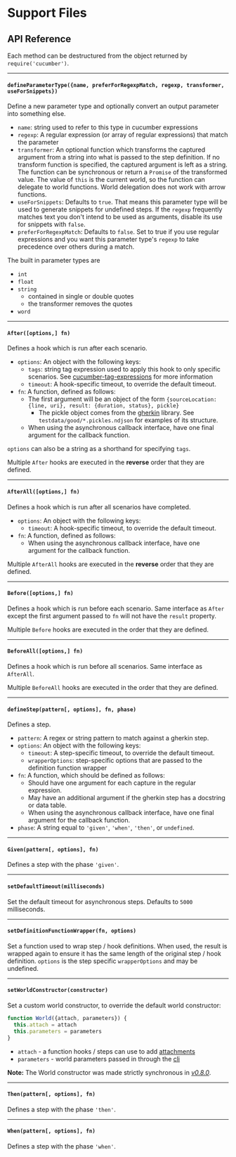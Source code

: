 # Support Files

## API Reference

Each method can be destructured from the object returned by `require('cucumber')`.

---

#### `defineParameterType({name, preferForRegexpMatch, regexp, transformer, useForSnippets})`

Define a new parameter type and optionally convert an output parameter into something else.

* `name`: string used to refer to this type in cucumber expressions
* `regexp`: A regular expression (or array of regular expressions) that match the parameter
* `transformer`: An optional function which transforms the captured argument from a string into what is passed to the step definition.
  If no transform function is specified, the captured argument is left as a string.
  The function can be synchronous or return a `Promise` of the transformed value. The value of `this` is the current world, so the function can delegate to world functions. World delegation does not work with arrow functions.
* `useForSnippets`: Defaults to `true`. That means this parameter type will be used to generate snippets for undefined steps. If the `regexp` frequently matches text you don't intend to be used as arguments, disable its use for snippets with `false`.
* `preferForRegexpMatch`: Defaults to `false`. Set to true if you use regular expressions and you want this parameter type's `regexp` to take precedence over others during a match.

The built in parameter types are
* `int`
* `float`
* `string`
  * contained in single or double quotes
  * the transformer removes the quotes
* `word`

---

#### `After([options,] fn)`

Defines a hook which is run after each scenario.

* `options`: An object with the following keys:
  * `tags`: string tag expression used to apply this hook to only specific scenarios. See [cucumber-tag-expressions](https://docs.cucumber.io/tag-expressions/) for more information
  * `timeout`: A hook-specific timeout, to override the default timeout.
* `fn`: A function, defined as follows:
  * The first argument will be an object of the form `{sourceLocation: {line, uri}, result: {duration, status}, pickle}`
    * The pickle object comes from the [gherkin](https://github.com/cucumber/cucumber/tree/gherkin-v4.1.3/gherkin) library. See `testdata/good/*.pickles.ndjson` for examples of its structure.
  * When using the asynchronous callback interface, have one final argument for the callback function.

`options` can also be a string as a shorthand for specifying `tags`.

Multiple `After` hooks are executed in the **reverse** order that they are defined.

---

#### `AfterAll([options,] fn)`

Defines a hook which is run after all scenarios have completed.

* `options`: An object with the following keys:
  * `timeout`: A hook-specific timeout, to override the default timeout.
* `fn`: A function, defined as follows:
  * When using the asynchronous callback interface, have one argument for the callback function.

Multiple `AfterAll` hooks are executed in the **reverse** order that they are defined.

---

#### `Before([options,] fn)`

Defines a hook which is run before each scenario. Same interface as `After` except the first argument passed to `fn` will not have the `result` property.

Multiple `Before` hooks are executed in the order that they are defined.

---

#### `BeforeAll([options,] fn)`

Defines a hook which is run before all scenarios. Same interface as `AfterAll`.

Multiple `BeforeAll` hooks are executed in the order that they are defined.

---

#### `defineStep(pattern[, options], fn, phase)`

Defines a step.

* `pattern`: A regex or string pattern to match against a gherkin step.
* `options`: An object with the following keys:
  - `timeout`: A step-specific timeout, to override the default timeout.
  - `wrapperOptions`: step-specific options that are passed to the definition function wrapper
* `fn`: A function, which should be defined as follows:
  - Should have one argument for each capture in the regular expression.
  - May have an additional argument if the gherkin step has a docstring or data table.
  - When using the asynchronous callback interface, have one final argument for the callback function.
* `phase`: A string equal to `'given'`, `'when'`, `'then'`, or `undefined`.

---

#### `Given(pattern[, options], fn)`

Defines a step with the phase `'given'`.

---

#### `setDefaultTimeout(milliseconds)`

Set the default timeout for asynchronous steps. Defaults to `5000` milliseconds.

---

#### `setDefinitionFunctionWrapper(fn, options)`

Set a function used to wrap step / hook definitions. When used, the result is wrapped again to ensure it has the same length of the original step / hook definition. `options` is the step specific `wrapperOptions` and may be undefined.

---

#### `setWorldConstructor(constructor)`

Set a custom world constructor, to override the default world constructor:

```javascript
function World({attach, parameters}) {
  this.attach = attach
  this.parameters = parameters
}
```

* `attach` - a function hooks / steps can use to add [attachments](./attachments.md)
* `parameters` - world parameters passed in through the [cli](../cli.md#world-parameters)

**Note:** The World constructor was made strictly synchronous in *[v0.8.0](https://github.com/cucumber/cucumber-js/releases/tag/v0.8.0)*.

---

#### `Then(pattern[, options], fn)`

Defines a step with the phase `'then'`.

---

#### `When(pattern[, options], fn)`

Defines a step with the phase `'when'`.
